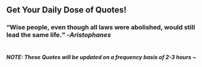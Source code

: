 ## Get Your Daily Dose of Quotes!
### <q>Wise people, even though all laws were abolished, would still lead the same life.</q> -<em>Aristophanes</em> <br><br>
##### NOTE: These Quotes will be updated on a frequency basis of 2-3 hours ~
